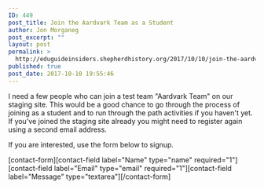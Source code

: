 ```yaml
---
ID: 449
post_title: Join the Aardvark Team as a Student
author: Jon Morganeg
post_excerpt: ""
layout: post
permalink: >
  http://eduguideinsiders.shepherdhistory.org/2017/10/10/join-the-aardvark-team-as-a-student/
published: true
post_date: 2017-10-10 19:55:46
---
```

I need a few people who can join a test team "Aardvark Team" on our staging site. This would be a good chance to go through the process of joining as a student and to run through the path activities if you haven't yet. If you've joined the staging site already you might need to register again using a second email address.

If you are interested, use the form below to signup.

[contact-form][contact-field label="Name" type="name" required="1"][contact-field label="Email" type="email" required="1"][contact-field label="Message" type="textarea"][/contact-form]